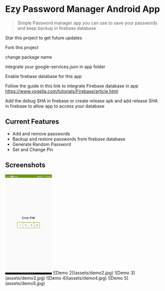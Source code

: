 # Ezy Password Manager Android App

> Simple Password manager app you can use to save your passwords and keep backup in firebase database

Star this project to get future updates

Fork this project

change package name

integrate your google-services.json in app folder

Enable firebase database for this app

Follow the guide in this link to integrate Firebase database in app https://www.vogella.com/tutorials/Firebase/article.html

Add the debug SHA in firebase or create release apk and add release SHA in firebase to allow app to access your database

## Current Features

- Add and remove passwords
- Backup and restore passwords from firebase database
- Generate Random Password
- Set and Change Pin

## Screenshots

<img src="assets/demo1.jpg" width="150px" />
![Demo 2](assets/demo2.jpg)
![Demo 3](assets/demo3.jpg)
![Demo 4](assets/demo4.jpg)
![Demo 5](assets/demo5.jpg)

